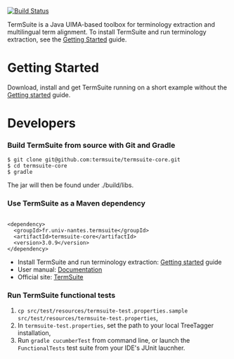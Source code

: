 [![Build Status](https://travis-ci.org/termsuite/termsuite-core.svg?branch=master)](https://travis-ci.org/termsuite/termsuite-core)

TermSuite is a Java UIMA-based toolbox for terminology extraction and multilingual term alignment. To install TermSuite and run terminology extraction, see the [Getting Started](http://termsuite.github.io/getting-started/) guide.


# Getting Started

Download, install and get TermSuite running on a short example without the [Getting started](http://termsuite.github.io/getting-started/) guide.

# Developers

### Build TermSuite from source with Git and Gradle

~~~
$ git clone git@github.com:termsuite/termsuite-core.git
$ cd termsuite-core
$ gradle
~~~

The jar will then be found under ./build/libs.

### Use TermSuite as a Maven dependency

~~~

<dependency>
  <groupId>fr.univ-nantes.termsuite</groupId>
  <artifactId>termsuite-core</artifactId>
  <version>3.0.9</version>
</dependency>

~~~


 * Install TermSuite and run terminology extraction: [Getting started](http://termsuite.github.io/getting-started/) guide
 * User manual: [Documentation](http://termsuite.github.io/documentation/introduction/)
 * Official site: [TermSuite](http://termsuite.github.io/)


### Run TermSuite functional tests

 1. `cp src/test/resources/termsuite-test.properties.sample src/test/resources/termsuite-test.properties`,
 2. In `termsuite-test.properties`, set the path to your local TreeTagger installation,
 3. Run `gradle cucumberTest` from command line, or launch the `FunctionalTests` test suite from your IDE's JUnit laucnher.
  

